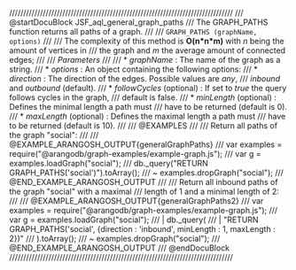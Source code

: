 ////////////////////////////////////////////////////////////////////////////////
/// @startDocuBlock JSF_aql_general_graph_paths
/// The GRAPH\_PATHS function returns all paths of a graph.
///
/// `GRAPH_PATHS (graphName, options)`
///
/// The complexity of this method is **O(n\*n\*m)** with *n* being the amount of vertices in
/// the graph and *m* the average amount of connected edges;
///
/// *Parameters*
///
/// * *graphName*     : The name of the graph as a string.
/// * *options*     : An object containing the following options:
///   * *direction*        : The direction of the edges. Possible values are *any*,
/// *inbound* and *outbound* (default).
///   * *followCycles* (optional) : If set to *true* the query follows cycles in the graph,
/// default is false.
///   * *minLength* (optional)     : Defines the minimal length a path must
/// have to be returned (default is 0).
///   * *maxLength* (optional)     : Defines the maximal length a path must
/// have to be returned (default is 10).
///
/// @EXAMPLES
///
/// Return all paths of the graph "social":
///
/// @EXAMPLE_ARANGOSH_OUTPUT{generalGraphPaths}
///   var examples = require("@arangodb/graph-examples/example-graph.js");
///   var g = examples.loadGraph("social");
///   db._query("RETURN GRAPH_PATHS('social')").toArray();
/// ~ examples.dropGraph("social");
/// @END_EXAMPLE_ARANGOSH_OUTPUT
///
/// Return all inbound paths of the graph "social" with a maximal
/// length of 1 and a minimal length of 2:
///
/// @EXAMPLE_ARANGOSH_OUTPUT{generalGraphPaths2}
///   var examples = require("@arangodb/graph-examples/example-graph.js");
///   var g = examples.loadGraph("social");
/// | db._query(
/// | "RETURN GRAPH_PATHS('social', {direction : 'inbound', minLength : 1, maxLength :  2})"
///   ).toArray();
/// ~ examples.dropGraph("social");
/// @END_EXAMPLE_ARANGOSH_OUTPUT
/// @endDocuBlock
////////////////////////////////////////////////////////////////////////////////